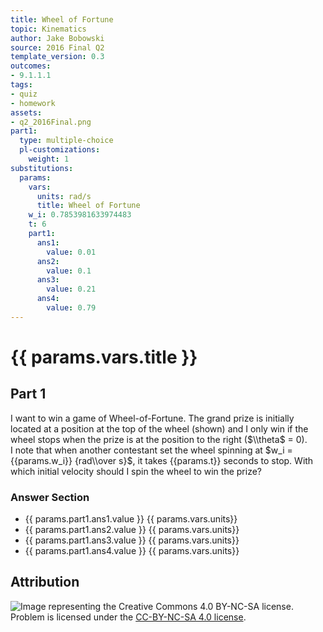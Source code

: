 ```yaml
---
title: Wheel of Fortune
topic: Kinematics
author: Jake Bobowski
source: 2016 Final Q2
template_version: 0.3
outcomes:
- 9.1.1.1
tags:
- quiz
- homework
assets:
- q2_2016Final.png
part1:
  type: multiple-choice
  pl-customizations:
    weight: 1
substitutions:
  params:
    vars:
      units: rad/s
      title: Wheel of Fortune
    w_i: 0.7853981633974483
    t: 6
    part1:
      ans1:
        value: 0.01
      ans2:
        value: 0.1
      ans3:
        value: 0.21
      ans4:
        value: 0.79
---
```

# {{ params.vars.title }}
## Part 1

I want to win a game of Wheel-of-Fortune.
The grand prize is initially located at a position at the top of the wheel (shown) and I only win if the wheel stops when the prize is at the position to the right ($\\theta$ = 0).\
I note that when another contestant set the wheel spinning at $w_i = {{params.w_i}} {rad\\over s}$, it takes {{params.t}} seconds to stop.
With which initial velocity should I spin the wheel to win the prize?

### Answer Section

- {{ params.part1.ans1.value }} {{ params.vars.units}}
- {{ params.part1.ans2.value }} {{ params.vars.units}}
- {{ params.part1.ans3.value }} {{ params.vars.units}}
- {{ params.part1.ans4.value }} {{ params.vars.units}}

## Attribution

![Image representing the Creative Commons 4.0 BY-NC-SA license.](https://mirrors.creativecommons.org/presskit/buttons/88x31/png/by-nc-sa.png) Problem is licensed under the [CC-BY-NC-SA 4.0 license](https://creativecommons.org/licenses/by-nc-sa/4.0/).
